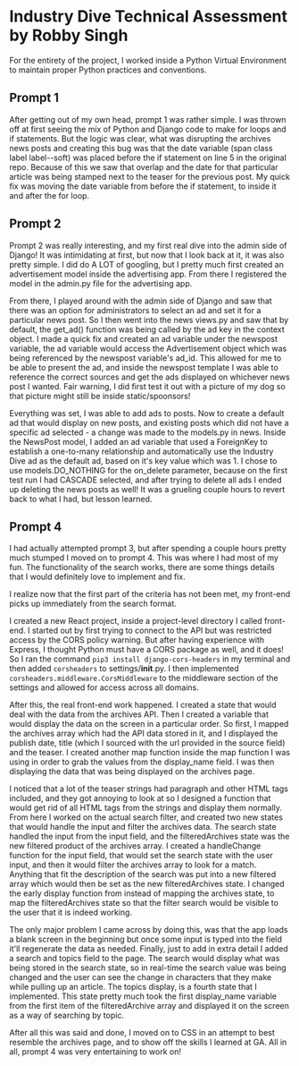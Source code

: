 # Industry Dive Technical Assessment by Robby Singh

For the entirety of the project, I worked inside a Python Virtual Environment to maintain proper Python practices and conventions. 

## Prompt 1
After getting out of my own head, prompt 1 was rather simple. I was thrown off at first seeing the mix of Python and Django code to make for loops and if statements. But the logic was clear, what was disrupting the archives news posts and creating this bug was that the date variable (span class label label--soft) was placed before the if statement on line 5 in the original repo. Because of this we saw that overlap and the date for that particular article was being stamped next to the teaser for the previous post. My quick fix was moving the date variable from before the if statement, to inside it and after the for loop. 

## Prompt 2
Prompt 2 was really interesting, and my first real dive into the admin side of Django! It was intimidating at first, but now that I look back at it, it was also pretty simple. I did do A LOT of googling, but I pretty much first created an advertisement model inside the advertising app. From there I registered the model in the admin.py file for the advertising app.

From there, I played around with the admin side of Django and saw that there was an option for administrators to select an ad and set it for a particular news post. So I then went into the news views.py and saw that by default, the get_ad() function was being called by the ad key in the context object. I made a quick fix and created an ad variable under the newspost variable, the ad variable would access the Advertisement object which was being referenced by the newspost variable's ad_id. This allowed for me to be able to present the ad, and inside the newspost template I was able to reference the correct sources and get the ads displayed on whichever news post I wanted. Fair warning, I did first test it out with a picture of my dog so that picture might still be inside static/spoonsors!

Everything was set, I was able to add ads to posts. Now to create a default ad that would display on new posts, and existing posts which did not have a specific ad selected - a change was made to the models.py in news. Inside the NewsPost model, I added an ad variable that used a ForeignKey to establish a one-to-many relationship and automatically use the Industry Dive ad as the default ad, based on it's key value which was 1. I chose to use models.DO_NOTHING for the on_delete parameter, because on the first test run I had CASCADE selected, and after trying to delete all ads I ended up deleting the news posts as well! It was a grueling couple hours to revert back to what I had, but lesson learned.

## Prompt 4
I had actually attempted prompt 3, but after spending a couple hours pretty much stumped I moved on to prompt 4. This was where I had most of my fun. The functionality of the search works, there are some things details that I would definitely love to implement and fix. 

I realize now that the first part of the criteria has not been met, my front-end picks up immediately from the search format. 

I created a new React project, inside a project-level directory I called front-end. I started out by first trying to connect to the API but was restricted access by the CORS policy warning. But after having experience with Express, I thought Python must have a CORS package as well, and it does! So I ran the command 
`pip3 install django-cors-headers` 
in my terminal and then added `corsheaders` to settings/__init__.py. I then implemented 
`corsheaders.middleware.CorsMiddleware` to the middleware section of the settings and allowed for access across all domains. 

After this, the real front-end work happened. I created a state that would deal with the data from the archives API. Then I created a variable that would display the data on the screen in a particular order. So first, I mapped the archives array which had the API data stored in it, and I displayed the publish date, title (which I sourced with the url provided in the source field) and the teaser. I created another map function inside the map function I was using in order to grab the values from the display_name field. I was then displaying the data that was being displayed on the archives page.

I noticed that a lot of the teaser strings had paragraph and other HTML tags included, and they got annoying to look at so I designed a function that would get rid of all HTML tags from the strings and display them normally. From here I worked on the actual search filter, and created two new states that would handle the input and filter the archives data. The search state handled the input from the input field, and the filteredArchives state was the new filtered product of the archives array. I created a handleChange function for the input field, that would set the search state with the user input, and then it would filter the archives array to look for a match. Anything that fit the description of the search was put into a new filtered array which would then be set as the new filteredArchives state. I changed the early display function from instead of mapping the archives state, to map the filteredArchives state so that the filter search would be visible to the user that it is indeed working. 

The only major problem I came across by doing this, was that the app loads a blank screen in the beginning but once some input is typed into the field it'll regenerate the data as needed. Finally, just to add in extra detail I added a search and topics field to the page. The search would display what was being stored in the search state, so in real-time the search value was being changed and the user can see the change in characters that they make while pulling up an article. The topics display, is a fourth state that I implemented. This state pretty much took the first display_name variable from the first item of the filteredArchive array and displayed it on the screen as a way of searching by topic.

After all this was said and done, I moved on to CSS in an attempt to best resemble the archives page, and to show off the skills I learned at GA. All in all, prompt 4 was very entertaining to work on!
